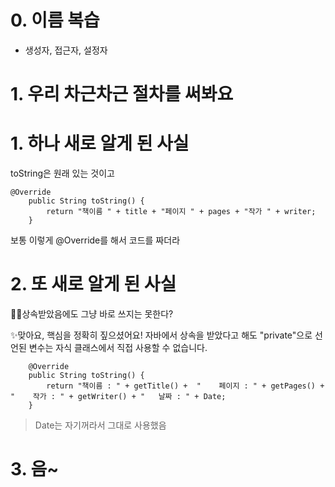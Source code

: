 # 0. 이름 복습

- 생성자, 접근자, 설정자

# 1. 우리 차근차근 절차를 써봐요



# 1. 하나 새로 알게 된 사실

toString은 원래 있는 것이고 
```
@Override
	public String toString() {
		return "책이름 " + title + "페이지 " + pages + "작가 " + writer;  
	}
```
보통 이렇게 @Override를 해서 코드를 짜더라


# 2. 또 새로 알게 된 사실

🤷‍♀️상속받았음에도 그냥 바로 쓰지는 못한다?

✨맞아요, 핵심을 정확히 짚으셨어요!
자바에서 상속을 받았다고 해도 "private"으로 선언된 변수는 자식 클래스에서 직접 사용할 수 없습니다.


```
	@Override
	public String toString() {
		return "책이름 : " + getTitle() +  "    페이지 : " + getPages() + "    작가 : " + getWriter() + "   날짜 : " + Date;  
	}

```
>Date는 자기꺼라서 그대로 사용했음

# 3. 음~
